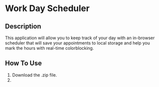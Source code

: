 # Work Day Scheduler

## Description

This application will allow you to keep track of your day with an in-browser scheduler that will save your appointments to local storage and help you mark the hours with real-time colorblocking.

## How To Use

1. Download the .zip file.
2.
